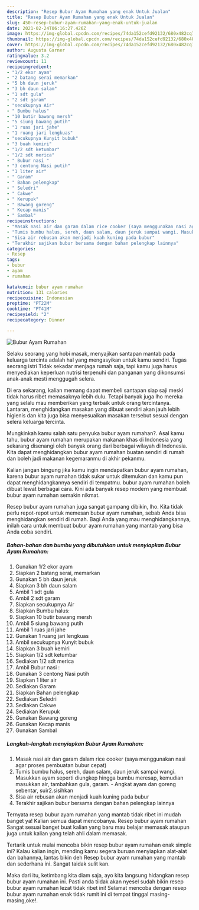 ```yaml
---
description: "Resep Bubur Ayam Rumahan yang enak Untuk Jualan"
title: "Resep Bubur Ayam Rumahan yang enak Untuk Jualan"
slug: 450-resep-bubur-ayam-rumahan-yang-enak-untuk-jualan
date: 2021-02-24T06:16:27.426Z
image: https://img-global.cpcdn.com/recipes/74da152cefd92132/680x482cq70/bubur-ayam-rumahan-foto-resep-utama.jpg
thumbnail: https://img-global.cpcdn.com/recipes/74da152cefd92132/680x482cq70/bubur-ayam-rumahan-foto-resep-utama.jpg
cover: https://img-global.cpcdn.com/recipes/74da152cefd92132/680x482cq70/bubur-ayam-rumahan-foto-resep-utama.jpg
author: Augusta Garner
ratingvalue: 3.2
reviewcount: 11
recipeingredient:
- "1/2 ekor ayam"
- "2 batang serai memarkan"
- "5 bh daun jeruk"
- "3 bh daun salam"
- "1 sdt gula"
- "2 sdt garam"
- "secukupnya Air"
- " Bumbu halus"
- "10 butir bawang mersh"
- "5 siung bawang putih"
- "1 ruas jari jahe"
- "1 ruang jari lengkuas"
- "secukupnya Kunyit bubuk"
- "3 buah kemiri"
- "1/2 sdt ketumbar"
- "1/2 sdt merica"
- " Bubur nasi "
- "3 centong Nasi putih"
- "1 liter air"
- " Garam"
- " Bahan pelengkap"
- " Seledri"
- " Cakwe"
- " Kerupuk"
- " Bawang goreng"
- " Kecap manis"
- " Sambal"
recipeinstructions:
- "Masak nasi air dan garam dalam rice cooker (saya menggunakan nasi agar proses pembuatan bubur cepat)"
- "Tumis bumbu halus, sereh, daun salam, daun jeruk sampai wangi. Masukkan ayam seperti diungkep hingga bumbu meresap, kemudian masukkan air, tambahkan gula, garam. Angkat ayam dan goreng sebentar, suir2.sisihkan"
- "Sisa air rebusan akan menjadi kuah kuning pada bubur"
- "Terakhir sajikan bubur bersama dengan bahan pelengkap lainnya"
categories:
- Resep
tags:
- bubur
- ayam
- rumahan

katakunci: bubur ayam rumahan 
nutrition: 131 calories
recipecuisine: Indonesian
preptime: "PT22M"
cooktime: "PT41M"
recipeyield: "2"
recipecategory: Dinner

---
```



![Bubur Ayam Rumahan](https://img-global.cpcdn.com/recipes/74da152cefd92132/680x482cq70/bubur-ayam-rumahan-foto-resep-utama.jpg)

Selaku seorang yang hobi masak, menyajikan santapan mantab pada keluarga tercinta adalah hal yang mengasyikan untuk kamu sendiri. Tugas seorang istri Tidak sekadar menjaga rumah saja, tapi kamu juga harus menyediakan keperluan nutrisi terpenuhi dan panganan yang dikonsumsi anak-anak mesti menggugah selera.

Di era  sekarang, kalian memang dapat membeli santapan siap saji meski tidak harus ribet memasaknya lebih dulu. Tetapi banyak juga lho mereka yang selalu mau memberikan yang terbaik untuk orang tercintanya. Lantaran, menghidangkan masakan yang dibuat sendiri akan jauh lebih higienis dan kita juga bisa menyesuaikan masakan tersebut sesuai dengan selera keluarga tercinta. 



Mungkinkah kamu salah satu penyuka bubur ayam rumahan?. Asal kamu tahu, bubur ayam rumahan merupakan makanan khas di Indonesia yang sekarang disenangi oleh banyak orang dari berbagai wilayah di Indonesia. Kita dapat menghidangkan bubur ayam rumahan buatan sendiri di rumah dan boleh jadi makanan kegemaranmu di akhir pekanmu.

Kalian jangan bingung jika kamu ingin mendapatkan bubur ayam rumahan, karena bubur ayam rumahan tidak sukar untuk ditemukan dan kamu pun dapat menghidangkannya sendiri di tempatmu. bubur ayam rumahan boleh dibuat lewat berbagai cara. Kini ada banyak resep modern yang membuat bubur ayam rumahan semakin nikmat.

Resep bubur ayam rumahan juga sangat gampang dibikin, lho. Kita tidak perlu repot-repot untuk memesan bubur ayam rumahan, sebab Anda bisa menghidangkan sendiri di rumah. Bagi Anda yang mau menghidangkannya, inilah cara untuk membuat bubur ayam rumahan yang mantab yang bisa Anda coba sendiri.

<!--inarticleads1-->

##### Bahan-bahan dan bumbu yang dibutuhkan untuk menyiapkan Bubur Ayam Rumahan:

1. Gunakan 1/2 ekor ayam
1. Siapkan 2 batang serai, memarkan
1. Gunakan 5 bh daun jeruk
1. Siapkan 3 bh daun salam
1. Ambil 1 sdt gula
1. Ambil 2 sdt garam
1. Siapkan secukupnya Air
1. Siapkan  Bumbu halus:
1. Siapkan 10 butir bawang mersh
1. Ambil 5 siung bawang putih
1. Ambil 1 ruas jari jahe
1. Gunakan 1 ruang jari lengkuas
1. Ambil secukupnya Kunyit bubuk
1. Siapkan 3 buah kemiri
1. Siapkan 1/2 sdt ketumbar
1. Sediakan 1/2 sdt merica
1. Ambil  Bubur nasi :
1. Gunakan 3 centong Nasi putih
1. Siapkan 1 liter air
1. Sediakan  Garam
1. Siapkan  Bahan pelengkap
1. Sediakan  Seledri
1. Sediakan  Cakwe
1. Sediakan  Kerupuk
1. Gunakan  Bawang goreng
1. Gunakan  Kecap manis
1. Gunakan  Sambal




<!--inarticleads2-->

##### Langkah-langkah menyiapkan Bubur Ayam Rumahan:

1. Masak nasi air dan garam dalam rice cooker (saya menggunakan nasi agar proses pembuatan bubur cepat)
1. Tumis bumbu halus, sereh, daun salam, daun jeruk sampai wangi. Masukkan ayam seperti diungkep hingga bumbu meresap, kemudian masukkan air, tambahkan gula, garam. - Angkat ayam dan goreng sebentar, suir2.sisihkan
1. Sisa air rebusan akan menjadi kuah kuning pada bubur
1. Terakhir sajikan bubur bersama dengan bahan pelengkap lainnya




Ternyata resep bubur ayam rumahan yang mantab tidak ribet ini mudah banget ya! Kalian semua dapat mencobanya. Resep bubur ayam rumahan Sangat sesuai banget buat kalian yang baru mau belajar memasak ataupun juga untuk kalian yang telah ahli dalam memasak.

Tertarik untuk mulai mencoba bikin resep bubur ayam rumahan enak simple ini? Kalau kalian ingin, mending kamu segera buruan menyiapkan alat-alat dan bahannya, lantas bikin deh Resep bubur ayam rumahan yang mantab dan sederhana ini. Sangat taidak sulit kan. 

Maka dari itu, ketimbang kita diam saja, ayo kita langsung hidangkan resep bubur ayam rumahan ini. Pasti anda tiidak akan nyesel sudah bikin resep bubur ayam rumahan lezat tidak ribet ini! Selamat mencoba dengan resep bubur ayam rumahan enak tidak rumit ini di tempat tinggal masing-masing,oke!.

